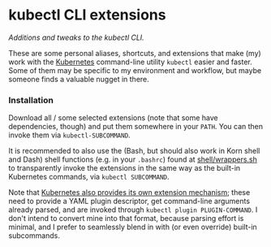 # kubectl CLI extensions

_Additions and tweaks to the kubectl CLI._

These are some personal aliases, shortcuts, and extensions that make (my) work with the [Kubernetes](http://kubernetes.io/) command-line utility `kubectl` easier and faster. Some of them may be specific to my environment and workflow, but maybe someone finds a valuable nugget in there.

### Installation

Download all / some selected extensions (note that some have dependencies, though) and put them somewhere in your `PATH`. You can then invoke them via `kubectl-SUBCOMMAND`.

It is recommended to also use the (Bash, but should also work in Korn shell and Dash) shell functions (e.g. in your `.bashrc`) found at [shell/wrappers.sh](shell/wrappers.sh) to transparently invoke the extensions in the same way as the built-in Kubernetes commands, via `kubectl SUBCOMMAND`.

Note that [Kubernetes also provides its own extension mechanism](https://kubernetes.io/docs/tasks/extend-kubectl/kubectl-plugins/); these need to provide a YAML plugin descriptor, get command-line arguments already parsed, and are invoked through `kubectl plugin PLUGIN-COMMAND`. I don't intend to convert mine into that format, because parsing effort is minimal, and I prefer to seamlessly blend in with (or even override) built-in subcommands.
